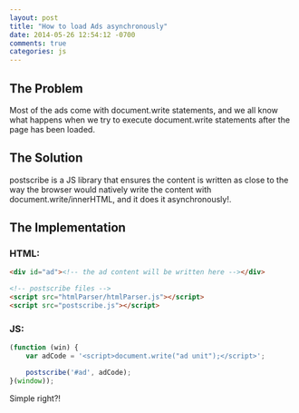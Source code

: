```yaml
---
layout: post
title: "How to load Ads asynchronously"
date: 2014-05-26 12:54:12 -0700
comments: true
categories: js
---
```

The Problem
-----------------
Most of the ads come with document.write statements, and we all know what happens when we try to execute document.write statements after the page has been loaded.

The Solution
-----------------
postscribe is a JS library that ensures the content is written as close to the way the browser would natively write the content with document.write/innerHTML, and it does it asynchronously!.

The Implementation
-----------------
### HTML:
``` html
<div id="ad"><!-- the ad content will be written here --></div>

<!-- postscribe files -->
<script src="htmlParser/htmlParser.js"></script>
<script src="postscribe.js"></script>
```

### JS:
``` javascript
(function (win) {
	var adCode = '<script>document.write("ad unit");</script>';

	postscribe('#ad', adCode);
}(window));
```

Simple right?!
